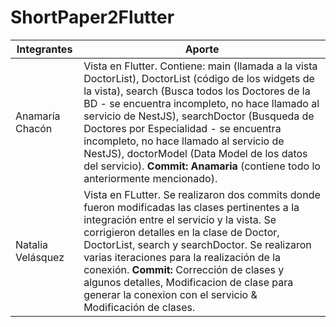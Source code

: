 # ShortPaper2Flutter

| Integrantes | Aporte |
| --- | --- |
| Anamaría Chacón | Vista en Flutter. Contiene: main (llamada a la vista DoctorList), DoctorList (código de los widgets de la vista), search (Busca todos los Doctores de la BD  - se encuentra incompleto, no hace llamado al servicio de NestJS), searchDoctor (Busqueda de Doctores por Especialidad - se encuentra incompleto, no hace llamado al servicio de NestJS), doctorModel (Data Model de los datos del servicio). **Commit: Anamaria** (contiene todo lo anteriormente mencionado).|
| Natalia Velásquez | Vista en FLutter. Se realizaron dos commits donde fueron modificadas las clases pertinentes a la integración entre el servicio y la vista. Se corrigieron detalles en la clase de Doctor, DoctorList, search y searchDoctor. Se realizaron varias iteraciones para la realización de la conexión. **Commit:** Corrección de clases y algunos detalles, Modificacion de clase para generar la conexion con el servicio & Modificación de clases. |
